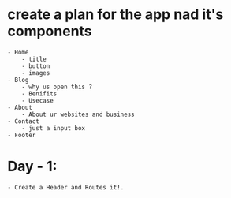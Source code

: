 # create a plan for the app nad it's components 
    - Home
        - title 
        - button 
        - images
    - Blog
        - why us open this ?
        - Benifits
        - Usecase
    - About
        - About ur websites and business
    - Contact
        - just a input box
    - Footer 

# Day - 1:
    - Create a Header and Routes it!.
    
